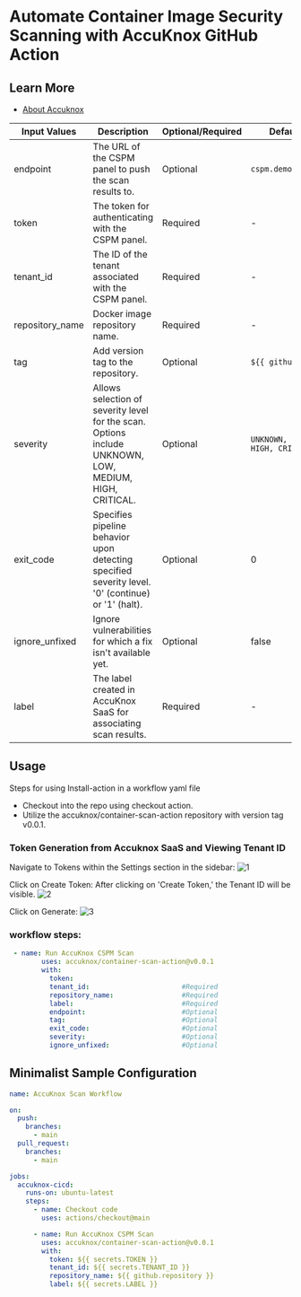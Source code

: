 # Automate Container Image Security Scanning with AccuKnox GitHub Action

## Learn More

- [About Accuknox](https://www.accuknox.com/)

| Input Values    | Description                                                                                            | Optional/Required | Default Values                         |
|-----------------|--------------------------------------------------------------------------------------------------------|-------------------|----------------------------------------|
| endpoint        | The URL of the CSPM panel to push the scan results to.                                                 | Optional          | `cspm.demo.accuknox.com`               |
| token           | The token for authenticating with the CSPM panel.                                                      | Required          | -                                      |
| tenant_id       | The ID of the tenant associated with the CSPM panel.                                                   | Required          | -                                      |
| repository_name | Docker image repository name.                                                                          | Required          | -                                      |
| tag             | Add version tag to the repository.                                                                     | Optional          | `${{ github.run_id }}`                 |
| severity        | Allows selection of severity level for the scan. Options include UNKNOWN, LOW, MEDIUM, HIGH, CRITICAL. | Optional          | `UNKNOWN, LOW, MEDIUM, HIGH, CRITICAL` |
| exit_code       | Specifies pipeline behavior upon detecting specified severity level. '0' (continue) or '1' (halt).     | Optional          | 0                                      |
| ignore_unfixed  | Ignore vulnerabilities for which a fix isn't available yet.                                            | Optional          | false                                  |
| label           | The label created in AccuKnox SaaS for associating scan results.                                       | Required          | -                                      |

## Usage

Steps for using Install-action in a workflow yaml file

- Checkout into the repo using checkout action.
- Utilize the accuknox/container-scan-action repository with version tag v0.0.1.

### Token Generation from Accuknox SaaS and Viewing Tenant ID

Navigate to Tokens within the Settings section in the sidebar:
![1](https://github.com/udit-uniyal/container-scan-action/assets/115368361/8f4e188b-d9f3-4404-83af-134d5dc1417a)

Click on Create Token:
After clicking on 'Create Token,' the Tenant ID will be visible.
![2](https://github.com/udit-uniyal/container-scan-action/assets/115368361/296bc611-acb8-4918-9d6b-3a8ec7733377)

Click on Generate:
![3](https://github.com/udit-uniyal/container-scan-action/assets/115368361/16032af0-bcac-4787-8f2a-a3fa0edc6ec6)

### workflow steps:

```yaml
 - name: Run AccuKnox CSPM Scan
        uses: accuknox/container-scan-action@v0.0.1
        with:
          token:
          tenant_id:                       #Required
          repository_name:                 #Required
          label:                           #Required
          endpoint:                        #Optional
          tag:                             #Optional
          exit_code:                       #Optional
          severity:                        #Optional
          ignore_unfixed:                  #Optional
```

## Minimalist Sample Configuration

```yaml
name: AccuKnox Scan Workflow

on:
  push:
    branches:
      - main
  pull_request:
    branches:
      - main

jobs:
  accuknox-cicd:
    runs-on: ubuntu-latest
    steps:
      - name: Checkout code
        uses: actions/checkout@main

      - name: Run AccuKnox CSPM Scan
        uses: accuknox/container-scan-action@v0.0.1
        with:
          token: ${{ secrets.TOKEN }}
          tenant_id: ${{ secrets.TENANT_ID }}
          repository_name: ${{ github.repository }}
          label: ${{ secrets.LABEL }}
```
